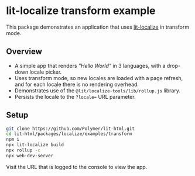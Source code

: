 # lit-localize transform example

This package demonstrates an application that uses [lit-localize](https://github.com/PolymerLabs/lit-localize) in transform
mode.

## Overview

- A simple app that renders _"Hello World"_ in 3 languages, with a drop-down
  locale picker.
- Uses transform mode, so new locales are loaded with a page refresh, and for each locale there is no rendering overhead.
- Demonstrates use of the `@lit/localize-tools/lib/rollup.js` library.
- Persists the locale to the `?locale=` URL parameter.

## Setup

```bash
git clone https://github.com/Polymer/lit-html.git
cd lit-html/packages/localize/examples/transform
npm i
npx lit-localize build
npx rollup -c
npx web-dev-server
```

Visit the URL that is logged to the console to view the app.
